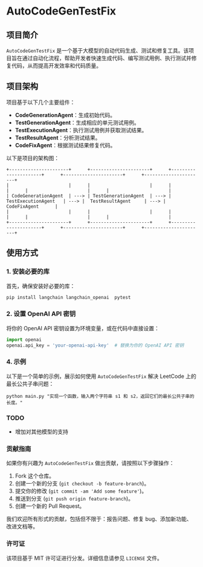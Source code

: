 # AutoCodeGenTestFix

## 项目简介

`AutoCodeGenTestFix` 是一个基于大模型的自动代码生成、测试和修复工具。该项目旨在通过自动化流程，帮助开发者快速生成代码、编写测试用例、执行测试并修复代码，从而提高开发效率和代码质量。

## 项目架构

项目基于以下几个主要组件：

- **CodeGenerationAgent**：生成初始代码。
- **TestGenerationAgent**：生成相应的单元测试用例。
- **TestExecutionAgent**：执行测试用例并获取测试结果。
- **TestResultAgent**：分析测试结果。
- **CodeFixAgent**：根据测试结果修复代码。

以下是项目的架构图：

```plaintext
+----------------------+      +----------------------+      +----------------------+      +----------------------+      +----------------------+
|                      |      |                      |      |                      |      |                      |      |                      |
| CodeGenerationAgent  | ---> | TestGenerationAgent  | ---> | TestExecutionAgent   | ---> |  TestResultAgent     | ---> |    CodeFixAgent      |
|                      |      |                      |      |                      |      |                      |      |                      |
+----------------------+      +----------------------+      +----------------------+      +----------------------+      +----------------------+
```

## 使用方式

### 1. 安装必要的库

首先，确保安装好必要的库：
```bash
pip install langchain langchain_openai  pytest
```

### 2. 设置 OpenAI API 密钥

将你的 OpenAI API 密钥设置为环境变量，或在代码中直接设置：
```python
import openai
openai.api_key = 'your-openai-api-key'  # 替换为你的 OpenAI API 密钥
```

### 4. 示例

以下是一个简单的示例，展示如何使用 `AutoCodeGenTestFix` 解决 LeetCode 上的最长公共子串问题：

```shell
python main.py "实现一个函数，输入两个字符串 s1 和 s2，返回它们的最长公共子串的长度。"
```

### TODO

- 增加对其他模型的支持

### 贡献指南

如果你有兴趣为 `AutoCodeGenTestFix` 做出贡献，请按照以下步骤操作：

1. Fork 这个仓库。
2. 创建一个新的分支 (`git checkout -b feature-branch`)。
3. 提交你的修改 (`git commit -am 'Add some feature'`)。
4. 推送到分支 (`git push origin feature-branch`)。
5. 创建一个新的 Pull Request。

我们欢迎所有形式的贡献，包括但不限于：报告问题、修复 bug、添加新功能、改进文档等。

### 许可证

该项目基于 MIT 许可证进行分发。详细信息请参见 `LICENSE` 文件。